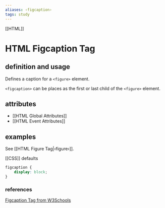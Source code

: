 ```yaml
---
aliases: ‹figcaption›
tags: study
---
```

[[HTML]]
# HTML Figcaption Tag

## definition and usage

Defines a caption for a `<figure>` element.

`<figcaption>` can be places as the first or last child of the `<figure>` element.

## attributes

- [[HTML Global Attributes]]
- [[HTML Event Attributes]]

## examples

See [[HTML Figure Tag|‹figure›]].

[[CSS]] defaults

```css
figcaption {
	display: block;
}
```

### references

[Figcaption Tag from W3Schools](https://www.w3schools.com/tags/tag_figcaption.asp)
